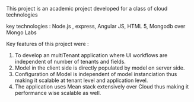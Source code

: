 

This project is an academic project developed for a class of cloud technologies

key technologies : Node.js , express, Angular JS, HTML 5, Mongodb over Mongo Labs

Key features of this project were :
 
 1) To develop an multiTenant application where UI workflows are independent of number of tenants and fields.
 2) Model in the client side is directly populated by model on server side. 
 3) Configuration of Model is independent of model instanciation thus making it scalable at tenant level and application level.
 4) The application uses Mean stack extensively over Cloud thus making it performance wise scalable as well.

